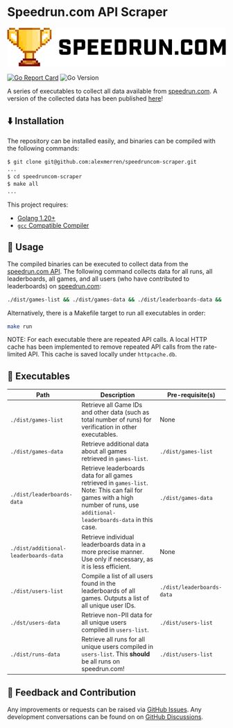 # Speedrun.com API Scraper

<p align="center">
  <img src="docs/speedrun_com_logo.png" />
</p>

[![Go Report Card](https://goreportcard.com/badge/github.com/alexmerren/speedruncom-scraper)](https://goreportcard.com/report/github.com/alexmerren/speedruncom-scraper)
![Go Version](https://img.shields.io/badge/go%20version-%3E=1.23-61CFDD.svg?style=flat-square)

A series of executables to collect all data available from [speedrun.com](https://www.speedrun.com). A version of the collected data has been published [here](https://www.kaggle.com/datasets/alexmerren1/speedrun-com-data)!

## ⬇️  Installation


The repository can be installed easily, and binaries can be compiled with the following commands:

```bash
$ git clone git@github.com:alexmerren/speedruncom-scraper.git
...
$ cd speedruncom-scraper
$ make all
...
```

This project requires:

 * [Golang 1.20+](https://go.dev/dl/)
 * [`gcc` Compatible Compiler](https://gcc.gnu.org)

## 🚀 Usage

The compiled binaries can be executed to collect data from the [speedrun.com API](https://github.com/speedruncomorg/api). The following command collects data for all runs, all leaderboards, all games, and all users (who have contributed to leaderboards) on [speedrun.com](https://www.speedrun.com):

```bash
./dist/games-list && ./dist/games-data && ./dist/leaderboards-data && ./dist/users-list && ./dist/users-data && ./dist/runs-data
```

Alternatively, there is a Makefile target to run all executables in order:

```bash
make run
```

NOTE: For each executable there are repeated API calls. A local HTTP cache has been implemented to remove repeated API calls from the rate-limited API. This cache is saved locally under `httpcache.db`.

## 🏃 Executables

| Path                                  | Description                                                                                                        | Pre-requisite(s)           |
|---------------------------------------|--------------------------------------------------------------------------------------------------------------------|----------------------------|
| `./dist/games-list`                   | Retrieve all Game IDs and other data (such as total number of runs) for verification in other executables.         | None                       |
| `./dist/games-data`                   | Retrieve additional data about all games retrieved in `games-list`.                                                | `./dist/games-list`        |
| `./dist/leaderboards-data`            | Retrieve leaderboards data for all games retrieved in `games-list`. Note: This can fail for games with a high number of runs, use `additional-leaderboards-data` in this case. | `./dist/games-data` |
| `./dist/additional-leaderboards-data` | Retrieve individual leaderboards data in a more precise manner. Use only if necessary, as it is less efficient.    | None                       |
| `./dist/users-list`                   | Compile a list of all users found in the leaderboards of all games. Outputs a list of all unique user IDs.         | `./dist/leaderboards-data` |
| `./dst/users-data`                    | Retrieve non-PII data for all unique users compiled in `users-list`.                                               | `./dist/users-list`        |
| `./dist/runs-data`                    | Retrieve all runs for all unique users compiled in `users-list`. This **should** be all runs on speedrun.com!      | `./dist/users-list`        |

## 💭 Feedback and Contribution

Any improvements or requests can be raised via [GitHub Issues](https://github.com/alexmerren/speedruncom-scraper/issues). Any development conversations can be found on on [GitHub Discussions](https://github.com/alexmerren/speedruncom-scraper/discussions).
